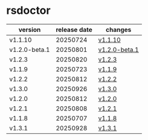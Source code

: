 # rsdoctor	


|version|release date|changes|
|---|---|---|
|v1.1.10|20250724|[v1.1.10](./v1.1.10-20250724.md)|
|v1.2.0-beta.1|20250801|[v1.2.0-beta.1](./v1.2.0-beta.1-20250801.md)|
|v1.2.3|20250820|[v1.2.3](./v1.2.3-20250820.md)|
|v1.1.9|20250723|[v1.1.9](./v1.1.9-20250723.md)|
|v1.2.2|20250812|[v1.2.2](./v1.2.2-20250812.md)|
|v1.3.0|20250926|[v1.3.0](./v1.3.0-20250926.md)|
|v1.2.0|20250812|[v1.2.0](./v1.2.0-20250812.md)|
|v1.2.1|20250808|[v1.2.1](./v1.2.1-20250808.md)|
|v1.1.8|20250707|[v1.1.8](./v1.1.8-20250707.md)|
|v1.3.1|20250928|[v1.3.1](./v1.3.1-20250928.md)|
